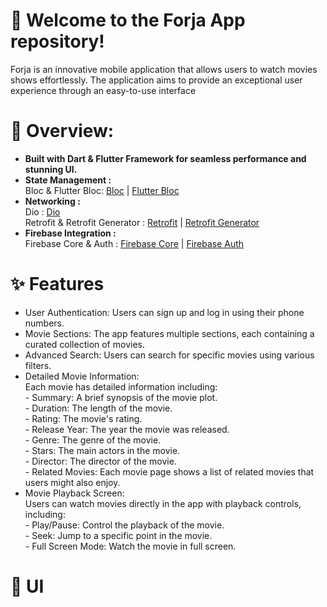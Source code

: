 # 🚀 Welcome to the Forja App repository! 

Forja is an innovative mobile application that allows users to watch movies shows effortlessly.
The application aims to provide an exceptional user experience through an easy-to-use interface 

# 🔧 Overview:

* **Built with Dart & Flutter Framework for seamless performance and stunning UI.**<br>
* **State Management :**<br>
  Bloc & Flutter Bloc: [Bloc](https://pub.dev/packages/bloc) | [Flutter Bloc](https://pub.dev/packages/flutter_bloc)
* **Networking :**<br>
  Dio : [Dio](https://pub.dev/packages/dio)<br>
  Retrofit & Retrofit Generator : [Retrofit](https://pub.dev/packages/retrofit) | [Retrofit Generator](https://pub.dev/packages/retrofit_generator)
* **Firebase Integration :**<br>
  Firebase Core & Auth : [Firebase Core](https://pub.dev/packages/firebase_core) | [Firebase Auth](https://pub.dev/packages/firebase_auth)
  

# ✨ Features

* User Authentication: Users can sign up and log in using their phone numbers.
* Movie Sections: The app features multiple sections, each containing a curated collection of movies.
* Advanced Search: Users can search for specific movies using various filters.
* Detailed Movie Information:<br>
      Each movie has detailed information including:<br>
         - Summary: A brief synopsis of the movie plot.<br>
         - Duration: The length of the movie.<br>
         - Rating: The movie's rating.<br>
         - Release Year: The year the movie was released.<br>
         - Genre: The genre of the movie.<br>
         - Stars: The main actors in the movie.<br>
         - Director: The director of the movie.<br>
         - Related Movies: Each movie page shows a list of related movies that users might also enjoy.
* Movie Playback Screen:<br> 
      Users can watch movies directly in the app with playback controls, including:<br>
         - Play/Pause: Control the playback of the movie.<br>
         - Seek: Jump to a specific point in the movie.<br>
         - Full Screen Mode: Watch the movie in full screen.

# 🎨 UI


